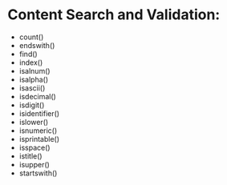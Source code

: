 # Content Search and Validation:

+ count()
+ endswith()
+ find()
+ index()
+ isalnum()
+ isalpha()
+ isascii()
+ isdecimal()
+ isdigit()
+ isidentifier()
+ islower()
+ isnumeric()
+ isprintable()
+ isspace()
+ istitle()
+ isupper()
+ startswith()

  
